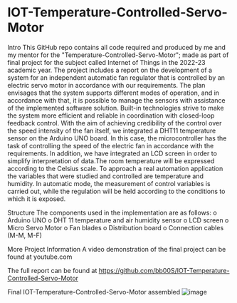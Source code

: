# IOT-Temperature-Controlled-Servo-Motor
Intro
This GitHub repo contains all code required and produced by me and my mentor for the "Temperature-Controlled-Servo-Motor"; made as part of final project for the subject called Internet of Things in the 2022-23 academic year. The project includes a report on the development of a system for an independent automatic fan regulator that is controlled by an electric servo motor in accordance with our requirements. The plan envisages that the system supports different modes of operation, and in accordance with that, it is possible to manage the sensors with assistance of the implemented software solution. Built-in technologies strive to make the system more efficient and reliable in coordination with closed-loop feedback control. With the aim of achieving credibility of the control over the speed intensity of the fan itself, we integrated a DHT11 temperature sensor on the Arduino UNO board. In this case, the microcontroller has the task of controlling the speed of the electric fan in accordance with the requirements. In addition, we have integrated an LCD screen in order to simplify interpretation of data.The room temperature will be expressed according to the Celsius scale. To approach a real automation application the variables that were studied and controlled are temperature and humidity. In automatic mode, the measurement of control variables is carried out, while the regulation will be held according to the conditions to which it is exposed.

Structure
The components used in the implementation are as follows:
o Arduino UNO
o DHT 11 temperature and air humidity sensor
o LCD screen
o Micro Servo Motor
o Fan blades
o Distribution board
o Connection cables (M-M, M-F)

More Project Information
A video demonstration of the final project can be found at youtube.com

The full report can be found at https://github.com/bb00S/IOT-Temperature-Controlled-Servo-Motor 

Final IOT-Temperature-Controlled-Servo-Motor assembled
![image](https://github.com/bb00S/IOT-Temperature-Controlled-Servo-Motor/assets/121176322/d71e0252-d563-44cd-bc78-e1e23e6a64db)



